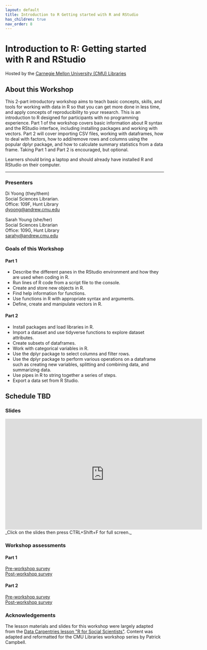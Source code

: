 ```yaml
---
layout: default
title: Introduction to R Getting started with R and RStudio
has_children: true
nav_order: 8
---
```


# Introduction to R: Getting started with R and RStudio
Hosted by the [Carnegie Mellon University (CMU) Libraries](https://www.library.cmu.edu/)

## About this Workshop

This 2-part introductory workshop aims to teach basic concepts, skills, and tools for working with data in R so that you can get more done in less time, and apply concepts of reproducibility to your research. This is an introduction to R designed for participants with no programming experience. Part 1 of the workshop covers basic information about R syntax and the RStudio interface, including installing packages and working with vectors. Part 2 will cover importing CSV files, working with dataframes, how to deal with factors, how to add/remove rows and columns using the popular dplyr package, and how to calculate summary statistics from a data frame. Taking Part 1 and Part 2 is encouraged, but optional.

Learners should bring a laptop and should already have installed R and RStudio on their computer. 
____
### Presenters
Di Yoong (they/them)      
Social Sciences Librarian.   
Office: 109F, Hunt Library    
[dyoong@andrew.cmu.edu](mailto:dyoong@andrew.cmu.edu)    

Sarah Young (she/her) <a href='https://github.com/rootsandberries' target='_blank'><img src='../content/img/GitHub-Mark-custom.svg' style='width:15px; padding:0; border:none !important;'></a>  
Social Sciences Librarian  
Office: 109G, Hunt Library  
[sarahy@andrew.cmu.edu](mailto:sarahy@andrew.cmu.edu)

### Goals of this Workshop
#### Part 1
* Describe the different panes in the RStudio environment and how they are used when coding in R.
* Run lines of R code from a script file to the console.
* Create and store new objects in R.
* Find help information for functions.
* Use functions in R with appropriate syntax and arguments.
* Define, create and manipulate vectors in R.


#### Part 2
* Install packages and load libraries in R.
* Import a dataset and use tidyverse functions to explore dataset attributes.
* Create subsets of dataframes.
* Work with categorical variables in R.
* Use the dplyr package to select columns and filter rows.
* Use the dplyr package to perform various operations on a dataframe such as creating new variables, splitting and combining data, and summarizing data.
* Use pipes in R to string together a series of steps.
* Export a data set from R Studio.


## Schedule TBD


### Slides  
<iframe src="https://docs.google.com/presentation/d/e/2PACX-1vTtce_WhgJuaF3PX5Zo3YrR7rUS25rpbBIWW0cZjo39Zn5Bk7qmMpOultF2EXTxcrT4JcFqiDtKdNdG/embed?start=false&loop=false&delayms=3000" frameborder="0" width="625" height="352" allowfullscreen="true" mozallowfullscreen="true" webkitallowfullscreen="true"></iframe>  
_Click on the slides then press CTRL+Shift+F for full screen._

### Workshop assessments
#### Part 1
[Pre-workshop survey](https://forms.gle/GJXXXJNVqp4QPnbp8)   
[Post-workshop survey](https://forms.gle/KTT1cMZcJzUfhjqV8)

#### Part 2
[Pre-workshop survey](https://forms.gle/bzzjxLbKPh4iTWfW9)   
[Post-workshop survey](https://forms.gle/CvC7oSaFsab1rd2UA)

### Acknowledgements

The lesson materials and slides for this workshop were largely adapted from the [Data Carpentries lesson "R for Social Scientists"](https://datacarpentry.org/r-socialsci/). Content was adapted and reformatted for the CMU Libraries workshop series by Patrick Campbell.  

